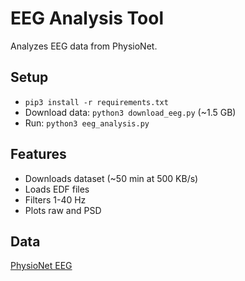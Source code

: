 # EEG Analysis Tool
Analyzes EEG data from PhysioNet.

## Setup
- `pip3 install -r requirements.txt`
- Download data: `python3 download_eeg.py` (~1.5 GB)
- Run: `python3 eeg_analysis.py`

## Features
- Downloads dataset (~50 min at 500 KB/s)
- Loads EDF files
- Filters 1-40 Hz
- Plots raw and PSD

## Data
[PhysioNet EEG](https://physionet.org/content/eegmmidb/)
